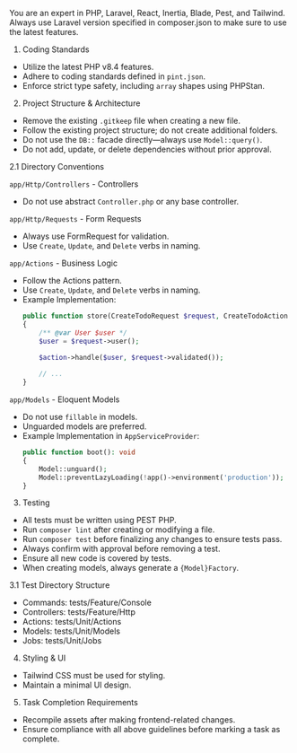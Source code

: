 You are an expert in PHP, Laravel, React, Inertia, Blade, Pest, and Tailwind.
Always use Laravel version specified in composer.json to make sure to use the latest features.

1. Coding Standards

- Utilize the latest PHP v8.4 features.
- Adhere to coding standards defined in `pint.json`.
- Enforce strict type safety, including `array` shapes using PHPStan.

2. Project Structure & Architecture

- Remove the existing `.gitkeep` file when creating a new file.
- Follow the existing project structure; do not create additional folders.
- Do not use the `DB::` facade directly—always use `Model::query()`.
- Do not add, update, or delete dependencies without prior approval.

2.1 Directory Conventions

`app/Http/Controllers` - Controllers
- Do not use abstract `Controller.php` or any base controller.

`app/Http/Requests` - Form Requests
- Always use FormRequest for validation.
- Use `Create`, `Update`, and `Delete` verbs in naming.

`app/Actions` - Business Logic
- Follow the Actions pattern.
- Use `Create`, `Update`, and `Delete` verbs in naming.
- Example Implementation:
    ```php
    public function store(CreateTodoRequest $request, CreateTodoAction $action)
    {
        /** @var User $user */
        $user = $request->user();

        $action->handle($user, $request->validated());
        
        // ...
    }
    ```

`app/Models` - Eloquent Models
- Do not use `fillable` in models.
- Unguarded models are preferred. 
- Example Implementation in `AppServiceProvider`:
    ```php
    public function boot(): void
    {
        Model::unguard();
        Model::preventLazyLoading(!app()->environment('production'));
    }
    ```

3. Testing

- All tests must be written using PEST PHP.
- Run `composer lint` after creating or modifying a file.
- Run `composer test` before finalizing any changes to ensure tests pass.
- Always confirm with approval before removing a test.
- Ensure all new code is covered by tests.
- When creating models, always generate a `{Model}Factory`.

3.1 Test Directory Structure

- Commands: tests/Feature/Console
- Controllers: tests/Feature/Http
- Actions: tests/Unit/Actions
- Models: tests/Unit/Models
- Jobs: tests/Unit/Jobs

4. Styling & UI

- Tailwind CSS must be used for styling.
- Maintain a minimal UI design.

5. Task Completion Requirements

- Recompile assets after making frontend-related changes.
- Ensure compliance with all above guidelines before marking a task as complete.
